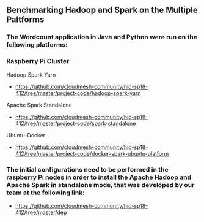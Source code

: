 ## Benchmarking Hadoop and Spark on the Multiple Paltforms

### The Wordcount application in Java and Python were run on the following platforms:

### Raspberry Pi Cluster 
Hadoop Spark Yarn
* https://github.com/cloudmesh-community/hid-sp18-412/tree/master/project-code/hadoop-spark-yarn

Apache Spark Standalone
* https://github.com/cloudmesh-community/hid-sp18-412/tree/master/project-code/spark-standalone

Ubuntu-Docker 
* https://github.com/cloudmesh-community/hid-sp18-412/tree/master/project-code/docker-spark-ubuntu-platform

### The initial configurations need to be performed in the raspberry Pi nodes in order to install the Apache Hadoop and Apache Spark in standalone mode, that was developed by our team at the following link:

* https://github.com/cloudmesh-community/hid-sp18-412/tree/master/dep

	